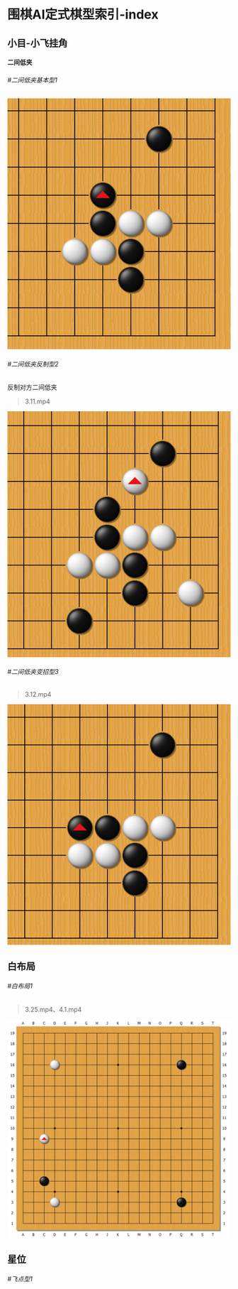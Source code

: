 # 围棋AI定式棋型索引-index

## 小目-小飞挂角

#### 二间低夹

###### #二间低夹基本型1

> 

![image-20220729102654623](README.assets/image-20220729102654623.png)

###### #二间低夹反制型2

反制对方二间低夹

> 3.11.mp4

![image-20220729104900287](README.assets/image-20220729104900287.png)

###### #二间低夹变招型3

> 3.12.mp4

![image-20220729150915049](README.assets/image-20220729150915049.png)

## 白布局

###### #白布局1

> 3.25.mp4、4.1.mp4

![image-20220729152512067](README.assets/image-20220729152512067.png)

## 星位

###### #飞点型1
